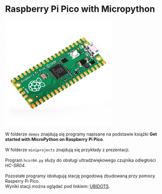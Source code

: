 # Raspberry Pi Pico with Micropython
![img.png](images/img.png)

W folderze `demos` znajdują się programy napisane na podstawie książki **Get started with MicroPython on Raspberry Pi Pico**. \
\
W folderze `miniprojects` znajdują się przykłady z prezentacji. \
\
Program `hcsr04.py` służy do obsługi ultradźwiękowego czujnika odległości *HC-SR04*. \
\
Pozostałe programy obsługują stację pogodową zbudowaną przy pomocy Rasperry Pi Pico. \
Wyniki stacji można oglądać pod linkiem: [UBIDOTS](https://stem.ubidots.com/app/dashboards/public/dashboard/rWQIP3C1d13KOGR6h3PSUW8zFSSjXVMhlgv3p_GasT4).

